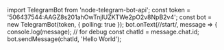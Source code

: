 import TelegramBot from 'node-telegram-bot-api';
const token = '506437544:AAGZ8s201ahOwTnjlUZKTWe2pO2v8NpB2v4';
const bot = new TelegramBot(token, { polling: true });
bot.onText(/\/start/, message => {
  console.log(message); // for debug
  const chatId = message.chat.id;
  bot.sendMessage(chatId, 'Hello World');
